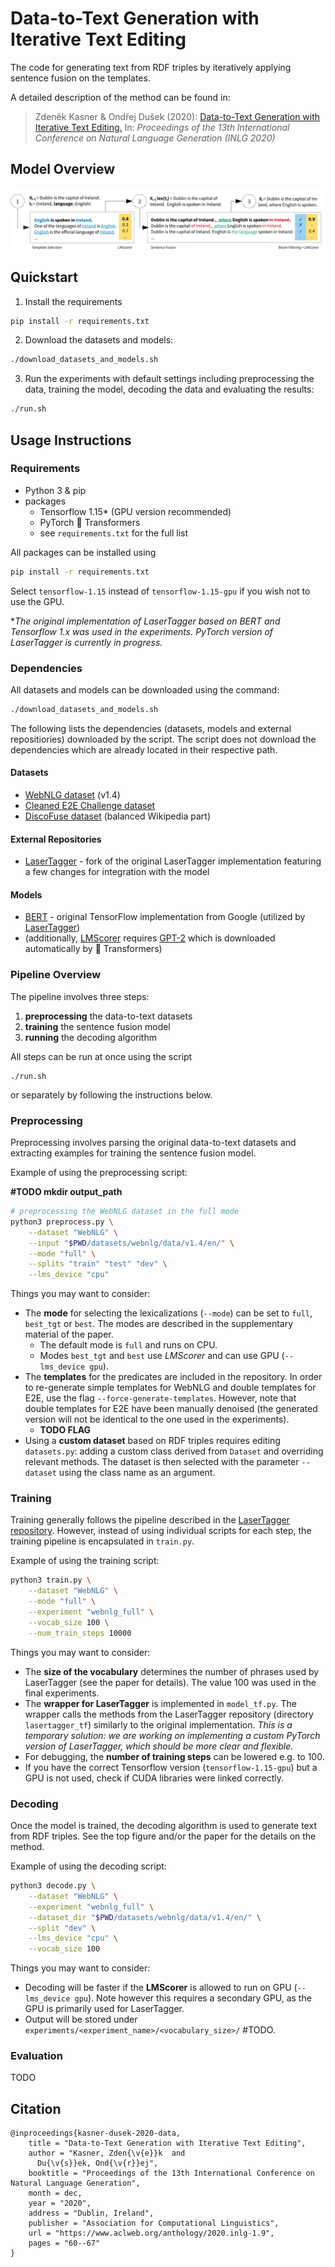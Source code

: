 # Data-to-Text Generation with Iterative Text Editing

The code for generating text from RDF triples by iteratively applying sentence fusion on the templates.

A detailed description of the method can be found in: 

 > Zdeněk Kasner & Ondřej Dušek (2020): [Data-to-Text Generation with Iterative Text Editing.](https://www.aclweb.org/anthology/2020.inlg-1.9/) In: *Proceedings of the 13th International Conference on Natural Language Generation (INLG 2020)* 

## Model Overview
![overview](model.png)

## Quickstart

1. Install the requirements
```bash
pip install -r requirements.txt
```
2. Download the datasets and models:
```bash
./download_datasets_and_models.sh
```
3. Run the experiments with default settings including preprocessing the data, training the model, decoding the data and evaluating the results: 
```bash
./run.sh
```

## Usage Instructions

### Requirements
- Python 3 & pip
- packages
  - Tensorflow 1.15* (GPU version recommended)
  - PyTorch 🤗 Transformers
  - see `requirements.txt` for the full list

All packages can be installed using
```bash
pip install -r requirements.txt
```
Select `tensorflow-1.15` instead of `tensorflow-1.15-gpu` if you wish not to use the GPU.


**The original implementation of LaserTagger based on BERT and Tensorflow 1.x was used in the experiments. PyTorch version of LaserTagger is currently in progress.*

### Dependencies
All datasets and models can be downloaded using the command: 
```bash
./download_datasets_and_models.sh
```

The following lists the dependencies (datasets, models and external repositiories) downloaded by the script. The script does not download the dependencies which are already located in their respective path.

#### Datasets
- [WebNLG dataset](https://github.com/ThiagoCF05/webnlg) (v1.4)
- [Cleaned E2E Challenge dataset](https://github.com/tuetschek/e2e-cleaning)
- [DiscoFuse dataset](https://github.com/google-research-datasets/discofuse) (balanced Wikipedia part)

#### External Repositories
- [LaserTagger](https://github.com/kasnerz/lasertagger) - fork of the original LaserTagger implementation featuring a few changes for integration with the model

#### Models
- [BERT](https://github.com/google-research/bert) - original TensorFlow implementation from Google (utilized by [LaserTagger](https://github.com/google-research/lasertagger))
- (additionally, [LMScorer](https://github.com/simonepri/lm-scorer) requires [GPT-2](https://huggingface.co/transformers/model_doc/gpt2.html) which is downloaded automatically by 🤗 Transformers)

### Pipeline Overview
The pipeline involves three steps:
1. **preprocessing** the data-to-text datasets
2. **training** the sentence fusion model
3. **running** the decoding algorithm

All steps can be run at once using the script
```
./run.sh
```
or separately by following the instructions below.

### Preprocessing
Preprocessing involves parsing the original data-to-text datasets and extracting examples for training the sentence fusion model.

Example of using the preprocessing script:

**#TODO mkdir output_path**

```bash
# preprocessing the WebNLG dataset in the full mode
python3 preprocess.py \
    --dataset "WebNLG" \
    --input "$PWD/datasets/webnlg/data/v1.4/en/" \
    --mode "full" \
    --splits "train" "test" "dev" \
    --lms_device "cpu"
```

Things you may want to consider:
- The **mode** for selecting the lexicalizations (`--mode`) can be set to `full`, `best_tgt` or `best`. The modes are described in the supplementary material of the paper.
  - The default mode is `full` and runs on CPU.
  - Modes `best_tgt` and `best`  use *LMScorer*  and can use GPU (`--lms_device gpu`).
- The **templates** for the predicates are included in the repository. In order to re-generate simple templates for WebNLG and double templates for E2E, use the flag `--force-generate-templates`. However, note that double templates for E2E have been manually denoised (the generated version will not be identical to the one used in the experiments).
  - **TODO FLAG** 
- Using a **custom dataset** based on RDF triples requires editing `datasets.py`: adding a custom class derived from `Dataset` and overriding relevant methods. The dataset is then selected with the parameter `--dataset` using the class name as an argument.

### Training
Training generally follows the pipeline described in the [LaserTagger repository](https://github.com/kasnerz/lasertagger). However, instead of using individual scripts for each step, the training pipeline is encapsulated in  `train.py`.

Example of using the training script:

```bash
python3 train.py \
    --dataset "WebNLG" \
    --mode "full" \
    --experiment "webnlg_full" \
    --vocab_size 100 \
    --num_train_steps 10000
```

Things you may want to consider:
- The **size of the vocabulary** determines the number of phrases used by LaserTagger (see the paper for details). The value 100 was used in the final experiments. 
- The **wrapper for LaserTagger** is implemented in `model_tf.py`. The wrapper calls the methods from the LaserTagger repository (directory `lasertagger_tf`) similarly to the original implementation. *This is a temporary solution: we are working on implementing a custom PyTorch version of LaserTagger, which should be more clear and flexible.*
- For debugging, the **number of training steps** can be lowered e.g. to 100.
- If you have the correct Tensorflow version (`tensorflow-1.15-gpu`) but a GPU is not used, check if CUDA libraries were linked correctly.

### Decoding
Once the model is trained, the decoding algorithm is used to generate text from RDF triples. See the top figure and/or the paper for the details on the method.

Example of using the decoding script:
```bash
python3 decode.py \
    --dataset "WebNLG" \
    --experiment "webnlg_full" \
    --dataset_dir "$PWD/datasets/webnlg/data/v1.4/en/" \
    --split "dev" \
    --lms_device "cpu" \
    --vocab_size 100
```

Things you may want to consider:
- Decoding will be faster if the **LMScorer** is allowed to run on GPU (`--lms_device gpu`). Note however this requires a secondary GPU, as the GPU is primarily used for LaserTagger.
- Output will be stored under `experiments/<experiment_name>/<vocabulary_size>/` #TODO.


### Evaluation
TODO

## Citation
```
@inproceedings{kasner-dusek-2020-data,
    title = "Data-to-Text Generation with Iterative Text Editing",
    author = "Kasner, Zden{\v{e}}k  and
      Du{\v{s}}ek, Ond{\v{r}}ej",
    booktitle = "Proceedings of the 13th International Conference on Natural Language Generation",
    month = dec,
    year = "2020",
    address = "Dublin, Ireland",
    publisher = "Association for Computational Linguistics",
    url = "https://www.aclweb.org/anthology/2020.inlg-1.9",
    pages = "60--67"
}
```